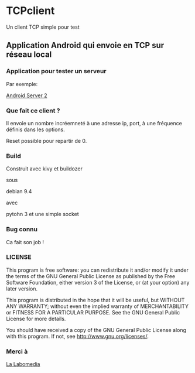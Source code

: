 # TCPclient

Un client TCP simple pour test

## Application Android qui envoie en TCP sur réseau local

### Application pour tester un serveur
Par exemple:

[Android Server 2](https://github.com/sergeLabo/androidserver2)

### Que fait ce client ?
Il envoie un nombre incréemneté à une adresse ip, port, à une fréquence
définis dans les options.

Reset possible pour repartir de 0.

### Build

Construit avec kivy et buildozer

sous

debian 9.4

avec

pytohn 3 et une simple socket

### Bug connu
Ca fait son job !

### LICENSE

This program is free software: you can redistribute it and/or modify
it under the terms of the GNU General Public License as published by
the Free Software Foundation, either version 3 of the License, or
(at your option) any later version.

This program is distributed in the hope that it will be useful,
but WITHOUT ANY WARRANTY; without even the implied warranty of
MERCHANTABILITY or FITNESS FOR A PARTICULAR PURPOSE.  See the
GNU General Public License for more details.

You should have received a copy of the GNU General Public License
along with this program.  If not, see <http://www.gnu.org/licenses/>.
    
### Merci à
[La Labomedia](https://labomedia.org/labomedia/)
